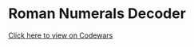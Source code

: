 # Roman Numerals Decoder
[Click here to view on Codewars](https://codewars.com/kata/51b6249c4612257ac0000005)